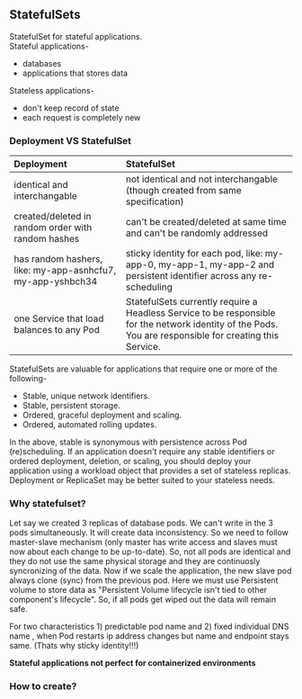 ## StatefulSets
StatefulSet for stateful applications.
</br>Stateful applications-
- databases
- applications that stores data

Stateless applications-
- don't keep record of state
- each request is completely new

### Deployment VS StatefulSet
| Deployment | StatefulSet |
|:-----|:----|
| identical and interchangable | not identical and not interchangable (though created from same specification) |
| created/deleted in random order with random hashes | can't be created/deleted at same time and can't be randomly addressed |
| has random hashers, like: my-app-asnhcfu7, my-app-yshbch34 | sticky identity for each pod, like: my-app-0, my-app-1, my-app-2 and persistent identifier across any re-scheduling |
| one Service that load balances to any Pod | StatefulSets currently require a Headless Service to be responsible for the network identity of the Pods. You are responsible for creating this Service. |

StatefulSets are valuable for applications that require one or more of the following-
- Stable, unique network identifiers.
- Stable, persistent storage.
- Ordered, graceful deployment and scaling.
- Ordered, automated rolling updates.

In the above, stable is synonymous with persistence across Pod (re)scheduling. If an application doesn't require any stable identifiers or ordered deployment, deletion, or scaling, you should deploy your application using a workload object that provides a set of stateless replicas. Deployment or ReplicaSet may be better suited to your stateless needs.

### Why statefulset?
Let say we created 3 replicas of database pods. We can't write in the 3 pods simultaneously. It will create data inconsistency. So we need to follow master-slave mechanism (only master has write access and slaves must now about each change to be up-to-date). So, not all pods are identical and they do not use the same physical storage and they are continuosly syncronizing of the data. Now if we scale the application, the new slave pod always clone (sync) from the previous pod. Here we must use Persistent volume to store data as "Persistent Volume lifecycle isn't tied to other component's lifecycle". So, if all pods get wiped out the data will remain safe.

For two characteristics 1) predictable pod name and 2) fixed individual DNS name , when Pod restarts ip address changes but name and endpoint stays same. (Thats why sticky identity!!!)

**Stateful applications not perfect for containerized environments**

### How to create?